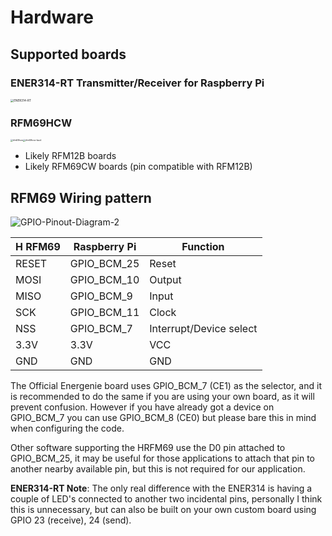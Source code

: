 # Hardware

## Supported boards

### ENER314-RT Transmitter/Receiver for Raspberry Pi

<img src="/Volumes/TarProjects/Sync/pyenergenie/doc/ENER314-RT.jpg" alt="ENER314-RT" style="zoom: 33%;" />

### RFM69HCW  
<img src="/Volumes/TarProjects/Sync/pyenergenie/doc/rfm69hcw.jpg" alt="rfm69hcw" style="zoom:24%;" /><img src="/Volumes/TarProjects/Sync/pyenergenie/doc/rfm69hcw-back.jpg" alt="rfm69hcw-back" style="zoom:24%;" />


 - Likely RFM12B boards
 - Likely RFM69CW boards (pin compatible with RFM12B)

## RFM69 Wiring pattern

![GPIO-Pinout-Diagram-2](/Volumes/TarProjects/Sync/pyenergenie/doc/GPIO-Pinout-Diagram-2.png)

|H RFM69|Raspberry Pi| Function |
| ---- | ---- | ---- |
|RESET|GPIO_BCM_25| Reset |
|MOSI|GPIO_BCM_10| Output |
|MISO|GPIO_BCM_9| Input |
|SCK|GPIO_BCM_11| Clock |
|NSS|GPIO_BCM_7| Interrupt/Device select|
|3.3V|3.3V| VCC |
|GND|GND| GND |

The Official Energenie board uses GPIO_BCM_7 (CE1) as the selector, and it is recommended to do the same if you are using your own board, as it will prevent confusion. However if you have already got a device
on GPIO_BCM_7 you can use GPIO_BCM_8 (CE0) but please bare this in mind when configuring the code.

Other software supporting the HRFM69 use the D0 pin attached to GPIO_BCM_25, it may be useful for those applications to attach that pin to another nearby available pin, but this is not required for our application. 

**ENER314-RT Note**: The only real difference with the ENER314 is having a couple of LED's connected to another two incidental pins, personally I think this is unnecessary, but can also be built on your own custom board using GPIO 23 (receive), 24 (send). 

